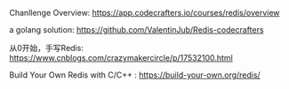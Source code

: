 Chanllenge Overview: https://app.codecrafters.io/courses/redis/overview

a golang solution: https://github.com/ValentinJub/Redis-codecrafters

从0开始，手写Redis: https://www.cnblogs.com/crazymakercircle/p/17532100.html

Build Your Own Redis with C/C++ : https://build-your-own.org/redis/

